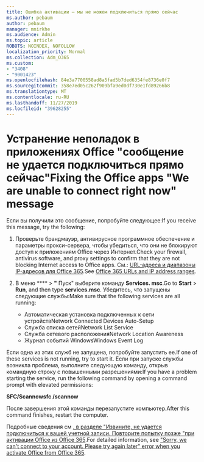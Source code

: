 ```yaml
---
title: Ошибка активации — мы не можем подключиться прямо сейчас
ms.author: pebaum
author: pebaum
manager: mnirkhe
ms.audience: Admin
ms.topic: article
ROBOTS: NOINDEX, NOFOLLOW
localization_priority: Normal
ms.collection: Adm_O365
ms.custom:
- "3408"
- "9001423"
ms.openlocfilehash: 84e3a7700558ad8a5fad5b7ded6354fe8736e0f7
ms.sourcegitcommit: 358e7ed05c262f909bfa9ed0df730e1fd89266b8
ms.translationtype: MT
ms.contentlocale: ru-RU
ms.lasthandoff: 11/27/2019
ms.locfileid: "39628255"
---
```

# <a name="fixing-the-office-apps-we-are-unable-to-connect-right-now-message"></a><span data-ttu-id="e690e-102">Устранение неполадок в приложениях Office "сообщение не удается подключиться прямо сейчас"</span><span class="sxs-lookup"><span data-stu-id="e690e-102">Fixing the Office apps "We are unable to connect right now" message</span></span>

<span data-ttu-id="e690e-103">Если вы получили это сообщение, попробуйте следующее:</span><span class="sxs-lookup"><span data-stu-id="e690e-103">If you receive this message, try the following:</span></span>

1. <span data-ttu-id="e690e-104">Проверьте брандмауэр, антивирусное программное обеспечение и параметры прокси-сервера, чтобы убедиться, что они не блокируют доступ к приложениям Office через Интернет.</span><span class="sxs-lookup"><span data-stu-id="e690e-104">Check your firewall, antivirus software, and proxy settings to confirm that they are not blocking Internet access to Office apps.</span></span> <span data-ttu-id="e690e-105">См.: [URL-адреса и диапазоны IP-адресов для Office 365](https://docs.microsoft.com/office365/enterprise/urls-and-ip-address-ranges).</span><span class="sxs-lookup"><span data-stu-id="e690e-105">See [Office 365 URLs and IP address ranges](https://docs.microsoft.com/office365/enterprise/urls-and-ip-address-ranges).</span></span>

2. <span data-ttu-id="e690e-106">В меню \*\*\*\* > **"** Пуск" выберите команду **Services. msc**.</span><span class="sxs-lookup"><span data-stu-id="e690e-106">Go to **Start** > **Run**, and then type **services.msc**.</span></span> <span data-ttu-id="e690e-107">Убедитесь, что запущены следующие службы:</span><span class="sxs-lookup"><span data-stu-id="e690e-107">Make sure that the following services are all running:</span></span>
    - <span data-ttu-id="e690e-108">Автоматическая установка подключенных к сети устройств</span><span class="sxs-lookup"><span data-stu-id="e690e-108">Network Connected Devices Auto-Setup</span></span>
    - <span data-ttu-id="e690e-109">Служба списка сетей</span><span class="sxs-lookup"><span data-stu-id="e690e-109">Network List Service</span></span>
    - <span data-ttu-id="e690e-110">Служба сетевого расположения</span><span class="sxs-lookup"><span data-stu-id="e690e-110">Network Location Awareness</span></span>
    - <span data-ttu-id="e690e-111">Журнал событий Windows</span><span class="sxs-lookup"><span data-stu-id="e690e-111">Windows Event Log</span></span>

<span data-ttu-id="e690e-112">Если одна из этих служб не запущена, попробуйте запустить ее.</span><span class="sxs-lookup"><span data-stu-id="e690e-112">If one of these services is not running, try to start it.</span></span> <span data-ttu-id="e690e-113">Если при запуске службы возникла проблема, выполните следующую команду, открыв командную строку с повышенными разрешениями:</span><span class="sxs-lookup"><span data-stu-id="e690e-113">If you have a problem starting the service, run the following command by opening a command prompt with elevated permissions:</span></span>

<span data-ttu-id="e690e-114">**SFC/Scannow**</span><span class="sxs-lookup"><span data-stu-id="e690e-114">**sfc /scannow**</span></span>

<span data-ttu-id="e690e-115">После завершения этой команды перезапустите компьютер.</span><span class="sxs-lookup"><span data-stu-id="e690e-115">After this command finishes, restart the computer.</span></span>

<span data-ttu-id="e690e-116">Подробные сведения см [. в разделе "Извините, не удается подключиться к вашей учетной записи. Повторите попытку позже "при активации Office из Office 365](https://docs.microsoft.com/office/troubleshoot/activation-installation/issue-when-activate-office-from-office-365).</span><span class="sxs-lookup"><span data-stu-id="e690e-116">For detailed information, see ["Sorry, we can't connect to your account. Please try again later" error when you activate Office from Office 365](https://docs.microsoft.com/office/troubleshoot/activation-installation/issue-when-activate-office-from-office-365).</span></span>